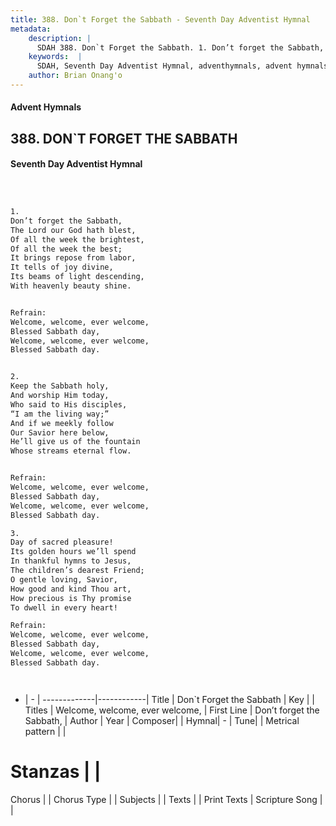 ```yaml
---
title: 388. Don`t Forget the Sabbath - Seventh Day Adventist Hymnal
metadata:
    description: |
      SDAH 388. Don`t Forget the Sabbath. 1. Don’t forget the Sabbath, The Lord our God hath blest, Of all the week the brightest, Of all the week the best; It brings repose from labor, It tells of joy divine, Its beams of light descending, With heavenly beauty shine. 
    keywords:  |
      SDAH, Seventh Day Adventist Hymnal, adventhymnals, advent hymnals, Don`t Forget the Sabbath, Don’t forget the Sabbath, ,Welcome, welcome, ever welcome,
    author: Brian Onang'o
---
```


#### Advent Hymnals
## 388. DON`T FORGET THE SABBATH
#### Seventh Day Adventist Hymnal

```txt



1.
Don’t forget the Sabbath,
The Lord our God hath blest,
Of all the week the brightest,
Of all the week the best;
It brings repose from labor,
It tells of joy divine,
Its beams of light descending,
With heavenly beauty shine.


Refrain:
Welcome, welcome, ever welcome,
Blessed Sabbath day,
Welcome, welcome, ever welcome,
Blessed Sabbath day.


2.
Keep the Sabbath holy,
And worship Him today,
Who said to His disciples,
“I am the living way;”
And if we meekly follow
Our Savior here below,
He’ll give us of the fountain
Whose streams eternal flow.


Refrain:
Welcome, welcome, ever welcome,
Blessed Sabbath day,
Welcome, welcome, ever welcome,
Blessed Sabbath day.

3.
Day of sacred pleasure!
Its golden hours we’ll spend
In thankful hymns to Jesus,
The children’s dearest Friend;
O gentle loving, Savior,
How good and kind Thou art,
How precious is Thy promise
To dwell in every heart!

Refrain:
Welcome, welcome, ever welcome,
Blessed Sabbath day,
Welcome, welcome, ever welcome,
Blessed Sabbath day.




```

- |   -  |
-------------|------------|
Title | Don`t Forget the Sabbath |
Key |  |
Titles | Welcome, welcome, ever welcome, |
First Line | Don’t forget the Sabbath, |
Author | 
Year | 
Composer|  |
Hymnal|  - |
Tune|  |
Metrical pattern | |
# Stanzas |  |
Chorus |  |
Chorus Type |  |
Subjects |  |
Texts |  |
Print Texts | 
Scripture Song |  |
  
